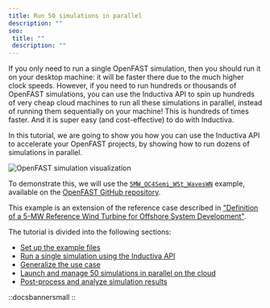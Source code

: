 ```yaml
---
title: Run 50 simulations in parallel
description: ""
seo:
 title: ""
 description: ""
---
```


If you only need to run a single OpenFAST simulation, then you should run it on your desktop machine: it will be faster there due to the much higher 
clock speeds. However, if you need to run hundreds or thousands of OpenFAST simulations, you can use the Inductiva API to spin up hundreds of very cheap cloud machines 
to run all these simulations in parallel, instead of running them sequentially on your machine! This is hundreds of times faster. And it is super easy 
(and cost-effective) to do with Inductiva.

In this tutorial, we are going to show you how you can
use the Inductiva API to accelerate your OpenFAST projects, by showing how to
run dozens of simulations in parallel.

![OpenFAST simulation visualization](openfast/openfast_animation_30_fps.gif)

To demonstrate this, we will use the [`5MW_OC4Semi_WSt_WavesWN`](https://github.com/OpenFAST/r-test/tree/v4.0.2/glue-codes/openfast/5MW_OC4Semi_WSt_WavesWN) example, available on the [OpenFAST GitHub repository](https://github.com/openfast).

This example is an extension of the reference case described in ["Definition of a 5-MW Reference Wind Turbine for Offshore
System Development"](https://www.nrel.gov/docs/fy09osti/38060.pdf).

The tutorial is divided into the following sections:
- [Set up the example files](sections/section1)
- [Run a single simulation using the Inductiva API](sections/section2)
- [Generalize the use case](sections/section3)
- [Launch and manage 50 simulations in parallel on the cloud](sections/section4)
- [Post-process and analyze simulation results](sections/section5)

::docsbannersmall
::
